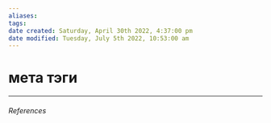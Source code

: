 ```yaml
---
aliases: 
tags: 
date created: Saturday, April 30th 2022, 4:37:00 pm
date modified: Tuesday, July 5th 2022, 10:53:00 am
---
```


# мета тэги

---

###### References
